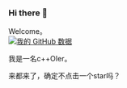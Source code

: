 ### Hi there 👋
Welcome。  
[![我的 GitHub 数据](https://github-readme-stats.vercel.app/api?username=jsh-jsh)]()

我是一名c++OIer。

来都来了，确定不点击一个star吗？
